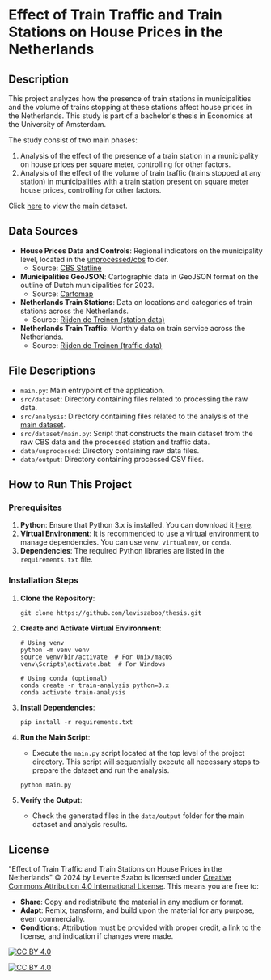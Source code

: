 # Effect of Train Traffic and Train Stations on House Prices in the Netherlands

## Description
This project analyzes how the presence of train stations in municipalities and the volume of trains stopping at these stations affect house prices in the Netherlands. This study is part of a bachelor's thesis in Economics at the University of Amsterdam. 

The study consist of two main phases:
1. Analysis of the effect of the presence of a train station in a municipality on house prices per square meter, controlling for other factors.
2. Analysis of the effect of the volume of train traffic (trains stopped at any station) in municipalities with a train station present on square meter house prices, controlling for other factors.

Click [here](data/output/main.csv) to view the main dataset.

## Data Sources
- **House Prices Data and Controls**: Regional indicators on the municipality level, located in the [unprocessed/cbs](data/unprocessed/cbs/) folder.
  - Source: [CBS Statline](https://opendata.cbs.nl/statline/#/CBS/nl/)
- **Municipalities GeoJSON**: Cartographic data in GeoJSON format on the outline of Dutch municipalities for 2023.
  - Source: [Cartomap](https://github.com/cartomap/nl)
- **Netherlands Train Stations**: Data on locations and categories of train stations across the Netherlands.
  - Source: [Rijden de Treinen (station data)](https://www.rijdendetreinen.nl/open-data/treinstations)
- **Netherlands Train Traffic**: Monthly data on train service across the Netherlands.
  - Source: [Rijden de Treinen (traffic data)](https://www.rijdendetreinen.nl/open-data/treinarchief)

## File Descriptions
- `main.py`: Main entrypoint of the application.
- `src/dataset`: Directory containing files related to processing the raw data.
- `src/analysis`: Directory containing files related to the analysis of the [main dataset](data/output/main.csv).
- `src/dataset/main.py`: Script that constructs the main dataset from the raw CBS data and the processed station and traffic data.
- `data/unprocessed`: Directory containing raw data files.
- `data/output`: Directory containing processed CSV files.

## How to Run This Project

### Prerequisites
1. **Python**: Ensure that Python 3.x is installed. You can download it [here](https://www.python.org/downloads/).
2. **Virtual Environment**: It is recommended to use a virtual environment to manage dependencies. You can use `venv`, `virtualenv`, or `conda`.
3. **Dependencies**: The required Python libraries are listed in the `requirements.txt` file.

### Installation Steps
1. **Clone the Repository**:
   ```
   git clone https://github.com/leviszaboo/thesis.git
   ```
2. **Create and Activate Virtual Environment**:
   ```
   # Using venv
   python -m venv venv
   source venv/bin/activate  # For Unix/macOS
   venv\Scripts\activate.bat  # For Windows

   # Using conda (optional)
   conda create -n train-analysis python=3.x
   conda activate train-analysis
   ```
3. **Install Dependencies**:
   ```
   pip install -r requirements.txt
   ```
4. **Run the Main Script**:
   * Execute the `main.py` script located at the top level of the project directory. This script will sequentially execute all necessary steps to prepare the dataset and run the analysis.

   ```
   python main.py
   ```
5. **Verify the Output**:
   * Check the generated files in the `data/output` folder for the main dataset and analysis results.

## License
"Effect of Train Traffic and Train Stations on House Prices in the Netherlands" © 2024 by Levente Szabo is licensed under [Creative Commons Attribution 4.0 International License][cc-by]. This means you are free to:
- **Share**: Copy and redistribute the material in any medium or format.
- **Adapt**: Remix, transform, and build upon the material for any purpose, even commercially.
- **Conditions**: Attribution must be provided with proper credit, a link to the license, and indication if changes were made.

[![CC BY 4.0][cc-by-shield]][cc-by]

[![CC BY 4.0][cc-by-image]][cc-by]

[cc-by]: http://creativecommons.org/licenses/by/4.0/
[cc-by-image]: https://i.creativecommons.org/l/by/4.0/88x31.png
[cc-by-shield]: https://img.shields.io/badge/License-CC%20BY%204.0-lightgrey.svg



